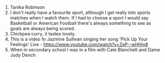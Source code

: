 1. Tanika Robinson
2. I don't really have a favourite sport, although I get really into sports matches when I watch them. If I had to choose a sport I would say Basketball or American Football there's always something to see as goals are always being scored.
3. Chickpea curry, it tastes lovely.
4. This is a video fo Jazmine Sullivan singing her song 'Pick Up Your Feelings' Live - https://www.youtube.com/watch?v=ZeP--wHHiy8
5. When in secondary school I was in a film with Cate Blanchett and Dame Judy Dench
